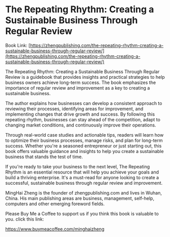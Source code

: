 # The Repeating Rhythm: Creating a Sustainable Business Through Regular Review

Book Link: [https://zhengpublishing.com/the-repeating-rhythm-creating-a-sustainable-business-through-regular-review/](https://zhengpublishing.com/the-repeating-rhythm-creating-a-sustainable-business-through-regular-review/)

The Repeating Rhythm: Creating a Sustainable Business Through Regular Review is a guidebook that provides insights and practical strategies to help business owners achieve long-term success. The book emphasizes the importance of regular review and improvement as a key to creating a sustainable business.

The author explains how businesses can develop a consistent approach to reviewing their processes, identifying areas for improvement, and implementing changes that drive growth and success. By following this repeating rhythm, businesses can stay ahead of the competition, adapt to changing market conditions, and continuously improve their operations.

Through real-world case studies and actionable tips, readers will learn how to optimize their business processes, manage risks, and plan for long-term success. Whether you're a seasoned entrepreneur or just starting out, this book offers valuable guidance and insights to help you create a sustainable business that stands the test of time.

If you're ready to take your business to the next level, The Repeating Rhythm is an essential resource that will help you achieve your goals and build a thriving enterprise. It's a must-read for anyone looking to create a successful, sustainable business through regular review and improvement.

MingHai Zheng is the founder of zhengpublishing.com and lives in Wuhan, China. His main publishing areas are business, management, self-help, computers and other emerging foreword fields.

Please Buy Me a Coffee to support us if you think this book is valuable to you. click this link:

https://www.buymeacoffee.com/minghaizheng
